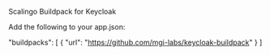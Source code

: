 Scalingo Buildpack for Keycloak

Add the following to your app.json:

"buildpacks": [ { "url": "https://github.com/mgi-labs/keycloak-buildpack" } ]
